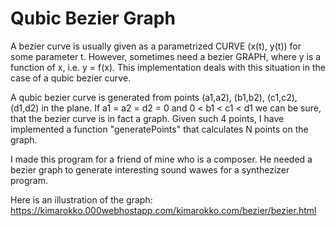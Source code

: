 # Qubic Bezier Graph

A bezier curve is usually given as a parametrized CURVE (x(t), y(t)) for some parameter t. However, sometimes need a
bezier GRAPH, where y is a function of x, i.e. y = f(x). This implementation deals with this situation in
the case of a qubic bezier curve.

A qubic bezier curve is generated from points (a1,a2), (b1,b2), (c1,c2), (d1,d2) in the plane.
If a1 = a2 = d2 = 0 and 0 < b1 < c1 < d1 we can be sure, that the bezier curve is in fact a graph.
Given such 4 points, I have implemented a function "generatePoints" that calculates N points on the graph. 

I made this program for a friend of mine who is a composer. He needed a bezier graph to generate interesting
sound wawes for a synthezizer program.

Here is an illustration of the graph:
https://kimarokko.000webhostapp.com/kimarokko.com/bezier/bezier.html
